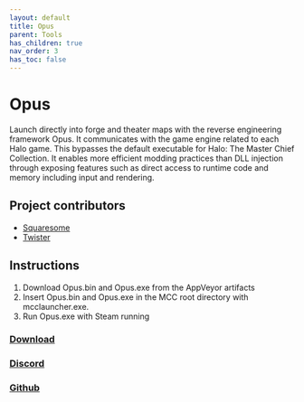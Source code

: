 ```yaml
---
layout: default
title: Opus
parent: Tools
has_children: true
nav_order: 3
has_toc: false
---
```

# Opus
Launch directly into forge and theater maps with the reverse engineering framework Opus. It communicates with the game engine related to each Halo game. This bypasses the default executable for Halo: The Master Chief Collection. It enables more efficient modding practices than DLL injection through exposing features such as direct access to runtime code and memory including input and rendering.

## Project contributors
- [Squaresome](https://github.com/HaydnTrigg)
- [Twister](https://github.com/theTwist84)

## Instructions
1. Download Opus.bin and Opus.exe from the AppVeyor artifacts
2. Insert Opus.bin and Opus.exe in the MCC root directory with mcclauncher.exe.
3. Run Opus.exe with Steam running



### [Download](https://ci.appveyor.com/project/Assault-on-the-Control-Room/opus/build/artifacts)

### [Discord](https://discord.gg/ksvhEQD)

### [Github](https://github.com/Assault-on-the-Control-Room/Opus/)
